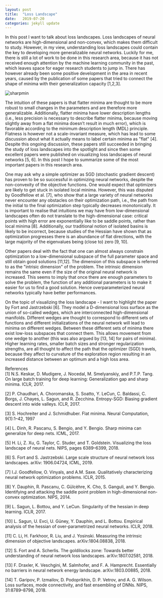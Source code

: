 ```yaml
---
layout: post
title:  "Loss Landscape"
date:   2019-07-20 
categories: jekyll update
---
```


In this post I want to talk about loss landscapes. Loss landscapes of neural networks are high-dimensional and non-convex, which makes them difficult to study. However, in my view, understanding loss landscapes could contain the key to developing more generalizable neural networks. Luckily for me, there is still a lot of work to be done in this research area, because it has not received enough attention by the machine learning community in the past, which leaves space for eager research students to jump in. There has however already been some positive development in the area in recent years, caused by the publication of some papers that tried to connect the shape of minima with their generalization capacity [1,2,3]. 

![sharpmin]({{TiffanyVlaar.github.io}}/pics/Sharpminima.png)

The intuition of these papers is that flatter minima are thought to be more robust to small changes in the parameters and are therefore more generalizable. Additionally, flatter minima have lower description lengths (i.e., less precision is necessary to describe flatter minima, because moving slightly away from a flat minima doesn’t result in much error), which is favorable according to the minimum description length (MDL) principle. Flatness is however not a scale-invariant measure, which has lead to some discussion about what it actually means to label certain minima as "flat" [4]. Despite this ongoing discussion, these papers still succeeded in bringing the study of loss landscapes into the spotlight and since then some excellent papers were published on visualizing loss landscapes of neural networks [5, 6]. In this post I hope to summarize some of the most important papers in this research area.

One may ask why a simple optimizer as SGD (stochastic gradient descent) has proven to be so successful in optimizing neural networks, despite the non-convexity of the objective functions. One would expect that optimizers are likely to get stuck in isolated local minima. However, this was disputed by Goodfellow et al. [7], who show that a large variety of neural networks never encounter any obstacles on their optimization path, i.e., the path from the initial to the final optimization step typically decreases monotonically. It is important to realise that intuitions we may have from low-dimensional landscapes often do not translate to the high-dimensional case: critical points with high error are exponentially like to be saddle points, rather than local minima [8]. Additionally, our traditional notion of isolated basins is likely to be incorrect, because studies of the Hessian have shown that as optimization progresses there is an abundance of flat directions, with the large majority of the eigenvalues being (close to) zero [9, 10].

Other papers deal with the fact that one can almost always constrain optimization to a low-dimensional subspace of the full parameter space and still obtain good solutions [11,12]. The dimension of this subspace is referred to as the "intrisic dimension" of the problem. The intrinsic dimension remains the same even if the size of the original neural network is increased. This seems to imply that once there are enough parameters to solve the problem, the function of any additional parameters is to make it easier for us to find a good solution. Hence overparameterized neural networks typically have better performances.

On the topic of visualizing the loss landscape - I want to highlight the paper by Fort and Jastrzebski [6]. They model a D-dimensional loss surface as the union of so-called wedges, which are interconnected high-dimensional manifolds. Different wedges are thought to correspond to different sets of functions and different initializations of the neural network will lead to minima on different wedges. Between these different sets of minima there exist low-loss subspaces that connect them. This allows movement from one wedge to another (this was also argued by [13, 14] for pairs of minima). Higher learning rates, smaller batch sizes and stronger regularization strengths,  are all thought to affect the path that the optimizer (SGD) travels, because they affect to curvature of the exploration region resulting in an increased distance between an optimum and a high loss area.




<!---In the last two years there has been more active research in this area due to a conjecture that connected the shape of minima with their generalization capacity [1, 2, 3]. Although the veracity of this conjecture has since been disputed [4], it still succeeded in bringing the study of loss landscapes of neural networks back into the spotlight. There is now a growing interest in visualizing the loss landscape of neural networks, which resulted in some interesting papers [5, 6]. However, there are still a lot of open questions to be answered, especially regarding how the loss landscape changes due to different architecture and algorithm choices and how this affects the generalization error of the neural network. In this chapter we will summarize the most important results obtained to date.

Loss landscapes are difficult to interpret due to their high-dimensionality and non- convexity. One would expect that optimizers are likely to get stuck in isolated local minima, but this was disputed by Goodfellow et al. [7], who show that a large variety of neural networks never encounter any obstacles on their optimization path, i.e., the path from the initial to the final optimization step typically decreases monotonically. This explains the success of SGD in optimizing neural networks, despite the non-convexity of the objective functions. Additionally, our low-dimensional intuitions often do not translate to the high-dimensional case: critical points with high error are exponentially likely to be saddle points, rather than local minima, which means that saddle points are thought to be the more likely cause of a possible impediment of optimisation [8]. Studies of the Hessian of the loss function also imply that the traditional notion of isolated basins is incorrect, as they show that as optimization progresses there is an abundance of flat directions, with the large majority of the eigenvalues being (close to) zero [9, 10].

Li et al. [11] show that optimization can be constrained to a relatively low-dimensional, randomly generated subspace of the full parameter space and still obtain good test accuracy. Fort and Scherlis [12] confirmed this result and noted the importance of initialization. The lowest possible dimension at which good solutions occur is called the "intrinsic dimension" of the problem. The approach from Li et al. [11] can be used for compression purposes, but also helps us to understand the structure of the loss landscape better. The authors find that the intrinsic dimension does not change much for different neural network sizes. This seems to imply that after having enough parameters to solve the problem, the extra parameters are used to increase the dimension of the solution manifold.

Fort and Jastrzebski [6] model a D-dimensional loss surface as the union of inter- connected high-dimensional manifolds (called "wedges"), with dimensions n < D. Op- timization procedures starting with different initializations lead to minima on different wedges. They show that there exist low-loss subspaces that connect these sets of different minima (this was also argued by [13, 14] for pairs of minima). So one can move from each wedge to another wedge through a low-loss connector. Different wedges are thought to correspond to different sets of functions. Higher learning rates, smaller batch sizes and stronger regularization strengths, are all claimed to have a similar effect on the geometrical properties of the path that the optimizer (SGD) travels, namely they increase the distance between an optimum and a high loss area by affecting the curvature of the exploration region.-->


References <br>
[1] N.S. Keskar, D. Mudigere, J. Nocedal, M. Smelyanskiy, and P.T.P. Tang. On large batch training for deep learning: Generalization gap and sharp minima. ICLR, 2017.

[2] P. Chaudhari, A. Choromanska, S. Soatto, Y. LeCun, C. Baldassi, C. Borgs, J. Chayes, L. Sagun, and R. Zecchina. Entropy-SGD: Biasing gradient descent into wide valleys. ICLR, 2017.

[3] S. Hochreiter and J. Schmidhuber. Flat minima. Neural Computation, 9(1):1–42, 1997

[4] L. Dinh, R. Pascanu, S. Bengio, and Y. Bengio. Sharp minima can generalize for deep nets. ICML, 2017.

[5] H. Li, Z. Xu, G. Taylor, C. Studer, and T. Goldstein. Visualizing the loss landscape of neural nets. NIPS, pages 6389–6399, 2018.

[6] S. Fort and S. Jastrzebski. Large scale structure of neural network loss landscapes. arXiv: 1906.04724, ICML, 2019.

[7]  I.J. Goodfellow, O. Vinyals, and A.M. Saxe. Qualitatively characterizing neural network optimization problems. ICLR, 2015.

[8] Y. Dauphin, R. Pascanu, C. G&uuml;lc&egrave;hre, K. Cho, S. Ganguli, and Y. Bengio. Identifying and attacking the saddle point problem in high-dimensional non-convex optimization. NIPS, 2014.

[9] L. Sagun, L. Bottou, and Y. LeCun. Singularity of the hessian in deep learning. ICLR, 2017.

[10] L. Sagun, U. Evci, U. G&uuml;ney, Y. Dauphin, and L. Bottou. Empirical analysis of the hessian of over-parametrized neural networks. ICLR, 2018.

[11] C. Li, H. Farkhoor, R. Liu, and J. Yosinski. Measuring the intrinsic dimension of objective landscapes. arXiv:1804.08838, 2018.

[12] S. Fort and A. Scherlis. The goldilocks zone: Towards better understanding of neural network loss landscapes. arXiv:1807.02581, 2018.

[13] F. Draxler, K. Veschgini, M. Salmhofer, and F. A. Hamprecht. Essentially no barriers in neural network energy landscape. arXiv:1803.00885, 2018.

[14] T. Garipov, P. Izmailov, D. Podoprikhin, D. P. Vetrov, and A. G. Wilson. Loss surfaces,
mode connectivity, and fast ensembling of DNNs. NIPS, 31:8789–8798, 2018.
